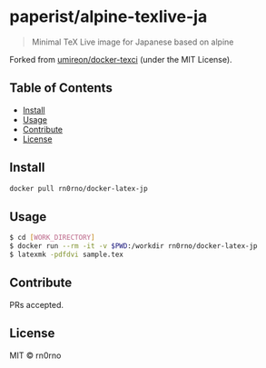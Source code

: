# paperist/alpine-texlive-ja

> Minimal TeX Live image for Japanese based on alpine

Forked from [umireon/docker-texci] \(under the MIT License\).

[umireon/docker-texci]: https://github.com/umireon/docker-texci

## Table of Contents

- [Install](#install)
- [Usage](#usage)
- [Contribute](#contribute)
- [License](#license)

## Install

```bash
docker pull rn0rno/docker-latex-jp
```

## Usage

```bash
$ cd [WORK_DIRECTORY]
$ docker run --rm -it -v $PWD:/workdir rn0rno/docker-latex-jp
$ latexmk -pdfdvi sample.tex
```

## Contribute

PRs accepted.

## License

MIT © rn0rno
